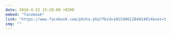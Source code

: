 ```yaml
---
date: 2016-4-22 15:20:09 +0200
embed: "facebook"
link: "https://www.facebook.com/photo.php?fbid=10154061284814014&set=t.100000173280073&type=3&theater"
img: ""
---
```

